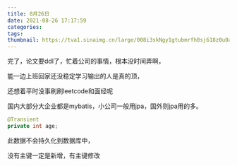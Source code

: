 ```yaml
---
title: 8月26日
date: 2021-08-26 17:17:59
categories:
tags:
thumbnail: https://tva1.sinaimg.cn/large/008i3skNgy1gtubmrfh0sj618z0u0afq02.jpg
---
```



完了，论文要ddl了，忙着公司的事情，根本没时间弄啊，

能一边上班回家还没稳定学习输出的人是真的顶，

还想着平时没事刷刷leetcode和面经呢



































国内大部分大企业都是mybatis，小公司一般用jpa，国外则jpa用的多。



```java
@Transient 
private int age;
```



此数据不会持久化到数据库中，   

没有主键一定是新增，有主键修改

